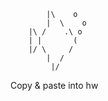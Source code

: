 
            |\    o
            |  \    o   
        |\ /    .\ o
        | |       (
        |/ \     /
            |  /
             |/ 

Copy & paste into hw
